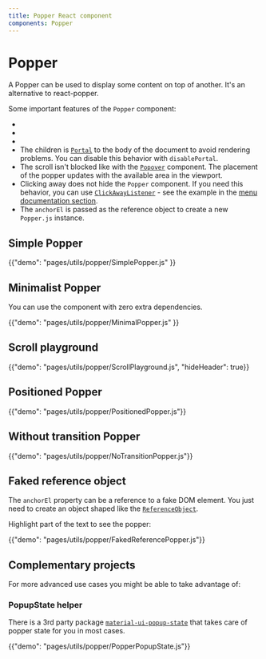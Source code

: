 ```yaml
---
title: Popper React component
components: Popper
---
```

# Popper

<p class="description">A Popper can be used to display some content on top of another. It's an alternative to react-popper.</p>

Some important features of the `Popper` component:

- 
- 
- 
- The children is [`Portal`](/utils/portal/) to the body of the document to avoid rendering problems. You can disable this behavior with `disablePortal`.
- The scroll isn't blocked like with the [`Popover`](/utils/popover/) component. The placement of the popper updates with the available area in the viewport.
- Clicking away does not hide the `Popper` component. If you need this behavior, you can use [`ClickAwayListener`](utils/click-away-listener/) - see the example in the [menu documentation section](/demos/menus/#menulist-composition).
- The `anchorEl` is passed as the reference object to create a new `Popper.js` instance.

## Simple Popper

{{"demo": "pages/utils/popper/SimplePopper.js" }}

## Minimalist Popper

You can use the component with zero extra dependencies.

{{"demo": "pages/utils/popper/MinimalPopper.js" }}

## Scroll playground

{{"demo": "pages/utils/popper/ScrollPlayground.js", "hideHeader": true}}

## Positioned Popper

{{"demo": "pages/utils/popper/PositionedPopper.js"}}

## Without transition Popper

{{"demo": "pages/utils/popper/NoTransitionPopper.js"}}

## Faked reference object

The `anchorEl` property can be a reference to a fake DOM element. You just need to create an object shaped like the [`ReferenceObject`](https://github.com/FezVrasta/popper.js/blob/0642ce0ddeffe3c7c033a412d4d60ce7ec8193c3/packages/popper/index.d.ts#L118-L123).

Highlight part of the text to see the popper:

{{"demo": "pages/utils/popper/FakedReferencePopper.js"}}

## Complementary projects

For more advanced use cases you might be able to take advantage of:

### PopupState helper

There is a 3rd party package [`material-ui-popup-state`](https://github.com/jcoreio/material-ui-popup-state) that takes care of popper state for you in most cases.

{{"demo": "pages/utils/popper/PopperPopupState.js"}}